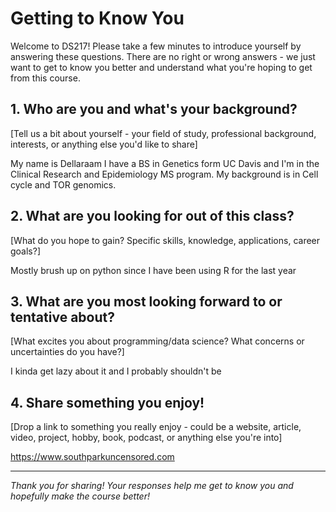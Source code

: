 # Getting to Know You

Welcome to DS217! Please take a few minutes to introduce yourself by answering these questions. There are no right or wrong answers - we just want to get to know you better and understand what you're hoping to get from this course.

## 1. Who are you and what's your background?
[Tell us a bit about yourself - your field of study, professional background, interests, or anything else you'd like to share]

My name is Dellaraam I have a BS in Genetics form UC Davis and I'm in the Clinical Research and Epidemiology MS program. My background is in Cell cycle and TOR genomics.  

## 2. What are you looking for out of this class?
[What do you hope to gain? Specific skills, knowledge, applications, career goals?]

Mostly brush up on python since I have been using R for the last year

## 3. What are you most looking forward to or tentative about?
[What excites you about programming/data science? What concerns or uncertainties do you have?]

I kinda get lazy about it and I probably shouldn't be 

## 4. Share something you enjoy!
[Drop a link to something you really enjoy - could be a website, article, video, project, hobby, book, podcast, or anything else you're into]

https://www.southparkuncensored.com

---

*Thank you for sharing! Your responses help me get to know you and hopefully make the course better!*